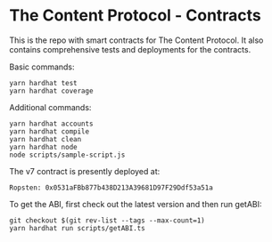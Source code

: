 # The Content Protocol - Contracts

This is the repo with smart contracts for The Content Protocol. It also contains comprehensive tests and deployments for the contracts.

Basic commands:

```shell
yarn hardhat test
yarn hardhat coverage

```

Additional commands:

```shell
yarn hardhat accounts
yarn hardhat compile
yarn hardhat clean
yarn hardhat node
node scripts/sample-script.js
```

The v7 contract is presently deployed at:

```
Ropsten: 0x0531aFBb877b438D213A39681D97F29Ddf53a51a
```

To get the ABI, first check out the latest version and then run getABI: 

```shell
git checkout $(git rev-list --tags --max-count=1)
yarn hardhat run scripts/getABI.ts
```